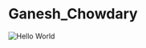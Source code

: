 # Ganesh_Chowdary

![Hello World](https://raw.githubusercontent.com/yourusername/yourrepo/main/banner.png)
